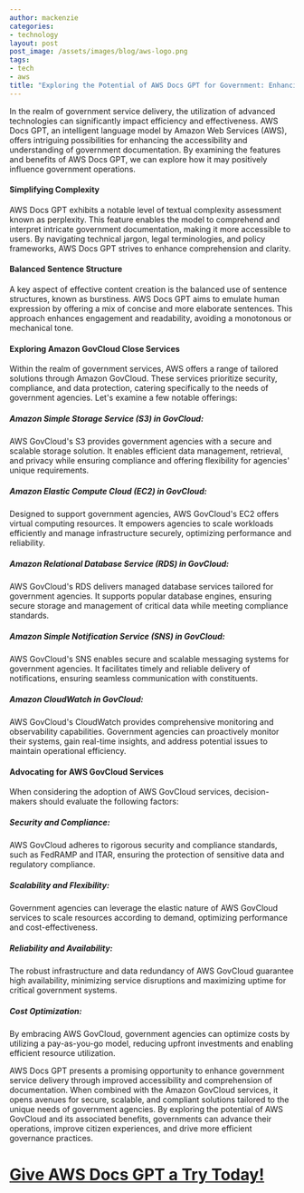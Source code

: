 ```yaml
---
author: mackenzie
categories:
- technology
layout: post
post_image: /assets/images/blog/aws-logo.png
tags:
- tech
- aws
title: "Exploring the Potential of AWS Docs GPT for Government: Enhancing Service Delivery"
---
```


In the realm of government service delivery, the utilization of advanced technologies can significantly impact efficiency and effectiveness. AWS Docs GPT, an intelligent language model by Amazon Web Services (AWS), offers intriguing possibilities for enhancing the accessibility and understanding of government documentation. By examining the features and benefits of AWS Docs GPT, we can explore how it may positively influence government operations.

#### Simplifying Complexity
AWS Docs GPT exhibits a notable level of textual complexity assessment known as perplexity. This feature enables the model to comprehend and interpret intricate government documentation, making it more accessible to users. By navigating technical jargon, legal terminologies, and policy frameworks, AWS Docs GPT strives to enhance comprehension and clarity.

#### Balanced Sentence Structure
A key aspect of effective content creation is the balanced use of sentence structures, known as burstiness. AWS Docs GPT aims to emulate human expression by offering a mix of concise and more elaborate sentences. This approach enhances engagement and readability, avoiding a monotonous or mechanical tone.

#### Exploring Amazon GovCloud Close Services
Within the realm of government services, AWS offers a range of tailored solutions through Amazon GovCloud. These services prioritize security, compliance, and data protection, catering specifically to the needs of government agencies. Let's examine a few notable offerings:

##### Amazon Simple Storage Service (S3) in GovCloud:
AWS GovCloud's S3 provides government agencies with a secure and scalable storage solution. It enables efficient data management, retrieval, and privacy while ensuring compliance and offering flexibility for agencies' unique requirements.

##### Amazon Elastic Compute Cloud (EC2) in GovCloud:
Designed to support government agencies, AWS GovCloud's EC2 offers virtual computing resources. It empowers agencies to scale workloads efficiently and manage infrastructure securely, optimizing performance and reliability.

##### Amazon Relational Database Service (RDS) in GovCloud:
AWS GovCloud's RDS delivers managed database services tailored for government agencies. It supports popular database engines, ensuring secure storage and management of critical data while meeting compliance standards.

##### Amazon Simple Notification Service (SNS) in GovCloud:
AWS GovCloud's SNS enables secure and scalable messaging systems for government agencies. It facilitates timely and reliable delivery of notifications, ensuring seamless communication with constituents.

##### Amazon CloudWatch in GovCloud:
AWS GovCloud's CloudWatch provides comprehensive monitoring and observability capabilities. Government agencies can proactively monitor their systems, gain real-time insights, and address potential issues to maintain operational efficiency.

#### Advocating for AWS GovCloud Services
When considering the adoption of AWS GovCloud services, decision-makers should evaluate the following factors:

##### Security and Compliance:
AWS GovCloud adheres to rigorous security and compliance standards, such as FedRAMP and ITAR, ensuring the protection of sensitive data and regulatory compliance.

##### Scalability and Flexibility:
Government agencies can leverage the elastic nature of AWS GovCloud services to scale resources according to demand, optimizing performance and cost-effectiveness.

##### Reliability and Availability: 
The robust infrastructure and data redundancy of AWS GovCloud guarantee high availability, minimizing service disruptions and maximizing uptime for critical government systems.

##### Cost Optimization:
By embracing AWS GovCloud, government agencies can optimize costs by utilizing a pay-as-you-go model, reducing upfront investments and enabling efficient resource utilization.

AWS Docs GPT presents a promising opportunity to enhance government service delivery through improved accessibility and comprehension of documentation. When combined with the Amazon GovCloud services, it opens avenues for secure, scalable, and compliant solutions tailored to the unique needs of government agencies. By exploring the potential of AWS GovCloud and its associated benefits, governments can advance their operations, improve citizen experiences, and drive more efficient governance practices.

# [Give AWS Docs GPT a Try Today!](https://www.awsdocsgpt.com/)
